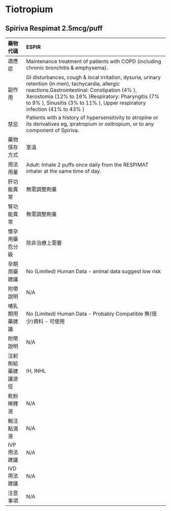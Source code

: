 # Tiotropium

## Spiriva Respimat 2.5mcg/puff

| 藥物代碼           | ESPIR                                                                                                                                                                                                                                                                                 |
|:-------------------|:--------------------------------------------------------------------------------------------------------------------------------------------------------------------------------------------------------------------------------------------------------------------------------------|
| 適應症             | Maintenance treatment of patients with COPD (including chronic bronchitis & emphysema).                                                                                                                                                                                               |
| 副作用             | GI disturbances, cough & local irritation, dysuria, urinary retention (in men), tachycardia, allergic reactions.Gastrointestinal: Constipation (4% ), Xerostomia (12% to 16% )Respiratory: Pharyngitis (7% to 9% ), Sinusitis (3% to 11% ), Upper respiratory infection (41% to 43% ) |
| 禁忌               | Patients with a history of hypersensitivity to atropine or its derivatives eg, ipratropium or oxitropium, or to any component of Spiriva.                                                                                                                                             |
| 藥物保存方式       | 室溫                                                                                                                                                                                                                                                                                  |
| 用法用量           | Adult: Inhale 2 puffs once daily from the RESPIMAT inhaler at the same time of day.                                                                                                                                                                                                   |
| 肝功能異常         | 無需調整劑量                                                                                                                                                                                                                                                                          |
| 腎功能異常         | 無需調整劑量                                                                                                                                                                                                                                                                          |
| 懷孕用藥危分級     | 除非治療上需要                                                                                                                                                                                                                                                                        |
| 孕期用藥建議       | No (Limited) Human Data - animal data suggest low risk                                                                                                                                                                                                                                |
| 附帶說明           | N/A                                                                                                                                                                                                                                                                                   |
| 哺乳期用藥建議     | No (Limited) Human Data - Probably Compatible 無(很少)資料 - 可使用                                                                                                                                                                                                                   |
| 附帶說明           | N/A                                                                                                                                                                                                                                                                                   |
| 注射劑給藥建議途徑 | IH, INHL                                                                                                                                                                                                                                                                              |
| 乾粉稀釋液         | N/A                                                                                                                                                                                                                                                                                   |
| 輸注點滴液         | N/A                                                                                                                                                                                                                                                                                   |
| IVP 用法建議       | N/A                                                                                                                                                                                                                                                                                   |
| IVD 用法建議       | N/A                                                                                                                                                                                                                                                                                   |
| 注意事項           | N/A                                                                                                                                                                                                                                                                                   |

